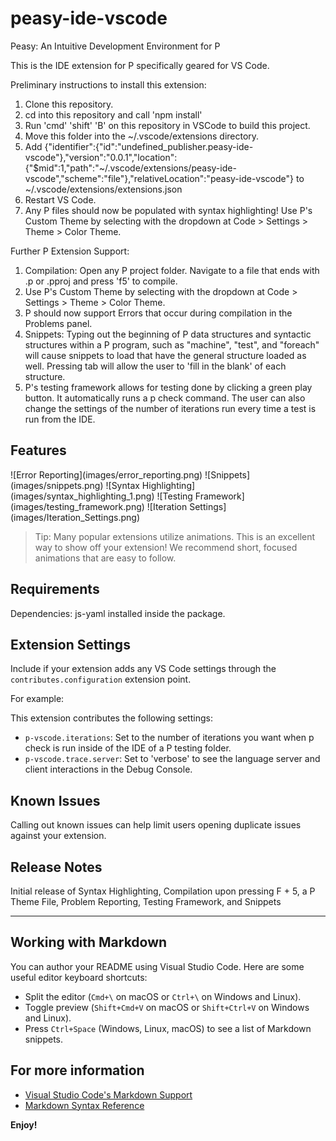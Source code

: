 # peasy-ide-vscode
Peasy: An Intuitive Development Environment for P


This is the IDE extension for P specifically geared for VS Code. 

Preliminary instructions to install this extension:
1. Clone this repository.
2. cd into this repository and call 'npm install'
3. Run 'cmd' 'shift' 'B' on this repository in VSCode to build this project.
4. Move this folder into the ~/.vscode/extensions directory.
5. Add {"identifier":{"id":"undefined_publisher.peasy-ide-vscode"},"version":"0.0.1","location":{"$mid":1,"path":"~/.vscode/extensions/peasy-ide-vscode","scheme":"file"},"relativeLocation":"peasy-ide-vscode"} to ~/.vscode/extensions/extensions.json
6. Restart VS Code.
7. Any P files should now be populated with syntax highlighting! Use P's Custom Theme by selecting with the dropdown at Code > Settings > Theme > Color Theme.

Further P Extension Support:
1. Compilation: Open any P project folder. Navigate to a file that ends with .p or .pproj and press 'f5' to compile. 
2. Use P's Custom Theme by selecting with the dropdown at Code > Settings > Theme > Color Theme.
3. P should now support Errors that occur during compilation in the Problems panel. 
4. Snippets: Typing out the beginning of P data structures and syntactic structures within a P program, such as "machine", "test", and "foreach" will cause snippets to load that have the general structure loaded as well. Pressing tab will allow the user to 'fill in the blank' of each structure.
5. P's testing framework allows for testing done by clicking a green play button. It automatically runs a p check command. The user can also change the settings of the number of iterations run every time a test is run from the IDE.


## Features
\!\[Error Reporting\]\(images/error_reporting.png\)
\!\[Snippets\]\(images/snippets.png\)
\!\[Syntax Highlighting\]\(images/syntax_highlighting_1.png\)
\!\[Testing Framework\]\(images/testing_framework.png\)
\!\[Iteration Settings\]\(images/Iteration_Settings.png\)
> Tip: Many popular extensions utilize animations. This is an excellent way to show off your extension! We recommend short, focused animations that are easy to follow.

## Requirements

Dependencies: js-yaml installed inside the package.

## Extension Settings

Include if your extension adds any VS Code settings through the `contributes.configuration` extension point.

For example:

This extension contributes the following settings:

* `p-vscode.iterations`: Set to the number of iterations you want when p check is run inside of the IDE of a P testing folder.
* `p-vscode.trace.server`: Set to 'verbose' to see the language server and client interactions in the Debug Console.

## Known Issues

Calling out known issues can help limit users opening duplicate issues against your extension.

## Release Notes


Initial release of Syntax Highlighting, Compilation upon pressing F + 5, a P Theme File, Problem Reporting, Testing Framework, and Snippets




---

## Working with Markdown

You can author your README using Visual Studio Code. Here are some useful editor keyboard shortcuts:

* Split the editor (`Cmd+\` on macOS or `Ctrl+\` on Windows and Linux).
* Toggle preview (`Shift+Cmd+V` on macOS or `Shift+Ctrl+V` on Windows and Linux).
* Press `Ctrl+Space` (Windows, Linux, macOS) to see a list of Markdown snippets.

## For more information

* [Visual Studio Code's Markdown Support](http://code.visualstudio.com/docs/languages/markdown)
* [Markdown Syntax Reference](https://help.github.com/articles/markdown-basics/)

**Enjoy!**


